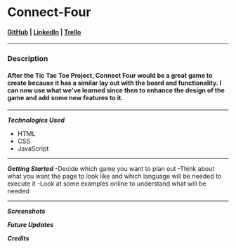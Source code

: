# Connect-Four  

#### [GitHub](https://github.com/Iponce2411) | [LinkedIn](https://www.linkedin.com/in/isaac-ponce-43a647b8/) | [Trello](https://trello.com/b/Eq3BA0ph/connect-four)
***

### **Description**
#### After the Tic Tac Toe Project, Connect Four would be a great game to create because it has a similar lay out with the board and functionality. I can now use what we've learned since then to enhance the design of the game and add some new features to it. 
***

**_Technologies Used_**

- HTML
- CSS
- JavaScript
***
**_Getting Started_**
-Decide which game you want to plan out
-Think about what you want the page to look like and which language will be needed to execute it
-Look at some examples online to understand what will be needed 
***
**_Screenshots_**

**_Future Updates_**

**_Credits_**
